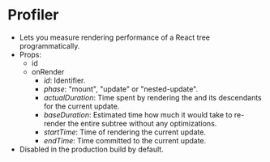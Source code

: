 # Profiler

- Lets you measure rendering performance of a React tree programmatically.
- Props:
  - id
  - onRender
    - _id_: Identifier.
    - _phase_: "mount", "update" or "nested-update".
    - _actualDuration_: Time spent by rendering the <Profiler> and its descendants for the current update.
    - _baseDuration_: Estimated time how much it would take to re-render the entire <Profiler> subtree without any optimizations.
    - _startTime_: Time of rendering the current update.
    - _endTime_: Time committed to the current update.
- Disabled in the production build by default.
